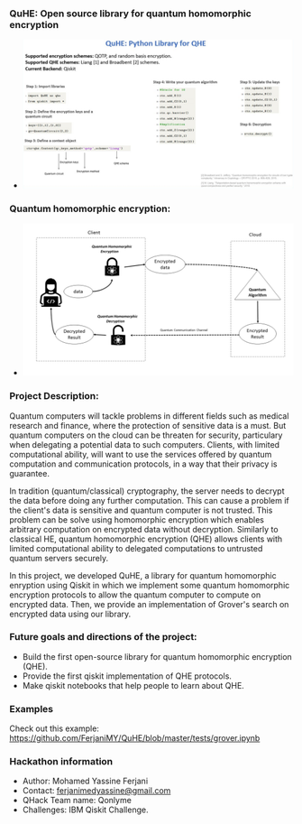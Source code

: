### QuHE: Open source library for quantum homomorphic encryption
- ![image](./img/QuHE.png)


### Quantum homomorphic encryption:

- ![image](./img/QFHE.png)


### Project Description: 

Quantum computers will tackle problems in different fields such as medical research and finance, where the protection of sensitive data is a must. But quantum computers on the cloud can be threaten for security, particulary when delegating a potential data to such computers. Clients, with limited computational ability, will want to use the services offered by quantum computation and communication protocols, in a way that their privacy is guarantee.

In tradition (quantum/classical) cryptography, the server needs to decrypt the data before doing any further computation. This can cause a problem if the client's data is sensitive and quantum computer is not trusted. This problem can be solve using homomorphic encryption which enables arbitrary computation on encrypted data without decryption.  Similarly to classical HE, quantum homomorphic encryption (QHE) allows clients with limited computational ability to delegated computations to untrusted quantum servers securely.

In this project, we developed QuHE, a library for quantum homomorphic enryption using Qiskit in which we implement some quantum homomorphic encryption protocols to allow the quantum computer to compute on encrypted data. Then, we provide an implementation of Grover's search on encrypted data using our library.


### Future goals and directions of the project:
* Build the first open-source library for quantum homomorphic encryption (QHE). 
* Provide the first qiskit implementation of QHE protocols.
* Make qiskit notebooks that help people to learn about QHE.


### Examples
Check out this example: https://github.com/FerjaniMY/QuHE/blob/master/tests/grover.ipynb


### Hackathon information
* Author: Mohamed Yassine Ferjani
* Contact: ferjanimedyassine@gmail.com
* QHack Team name: Qonlyme
* Challenges: IBM Qiskit Challenge.
